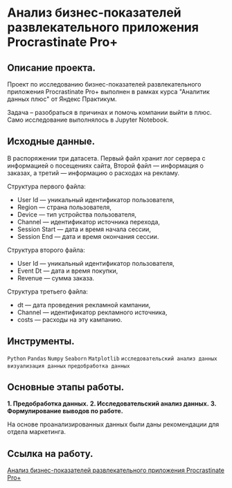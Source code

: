 # Анализ бизнес-показателей развлекательного приложения Procrastinate Pro+

## Описание проекта.

Проект по исследованию бизнес-показателей развлекательного приложения Procrastinate Pro+ выполнен в рамках курса "Аналитик данных плюс" от Яндекс Практикум.

Задача – разобраться в причинах и помочь компании выйти в плюс. Само исследование выполнялось в Jupyter Notebook.

## Исходные данные.

В распоряжении три датасета. Первый файл хранит лог сервера с информацией о посещениях сайта, Второй файл — информация о заказах, а третий — информацию о расходах на рекламу.

Структура первого файла:

* User Id — уникальный идентификатор пользователя,
* Region — страна пользователя,
* Device — тип устройства пользователя,
* Channel — идентификатор источника перехода,
* Session Start — дата и время начала сессии,
* Session End — дата и время окончания сессии.

Структура второго файла:

* User Id — уникальный идентификатор пользователя,
* Event Dt — дата и время покупки,
* Revenue — сумма заказа.

Структура третьего файла:

* dt — дата проведения рекламной кампании,
* Channel — идентификатор рекламного источника,
* costs — расходы на эту кампанию.

## Инструменты.

```Python``` ```Pandas``` ```Numpy``` ```Seaborn``` ```Matplotlib``` ```исследовательский анализ данных``` ```визуализация данных``` ```предобработка данных```

## Основные этапы работы.

__1. Предобработка данных.__
__2. Исследовательский анализ данных.__
__3. Формулирование выводов по работе.__

На основе проанализированных данных были даны рекомендации для отдела маркетинга.

## Ссылка на работу.
[Анализ бизнес-показателей развлекательного приложения Procrastinate Pro+](https://github.com/i13th/Yandex_Practicum_Data_Analyst/blob/main/%D0%9F%D1%80%D0%BE%D0%B5%D0%BA%D1%82_7%3A%20%D0%91%D0%B8%D0%B7%D0%BD%D0%B5%D1%81-%D0%BF%D0%BE%D0%BA%D0%B0%D0%B7%D0%B0%D1%82%D0%B5%D0%BB%D0%B8%20%D0%BF%D1%80%D0%B8%D0%BB%D0%BE%D0%B6%D0%B5%D0%BD%D0%B8%D1%8F/%D0%9F%D1%80%D0%BE%D0%B5%D0%BA%D1%82%20%D0%90%D0%BD%D0%B0%D0%BB%D0%B8%D0%B7%20%D0%B1%D0%B8%D0%B7%D0%BD%D0%B5%D1%81-%D0%BF%D0%BE%D0%BA%D0%B0%D0%B7%D0%B0%D1%82%D0%B5%D0%BB%D0%B5%D0%B9.ipynb)
